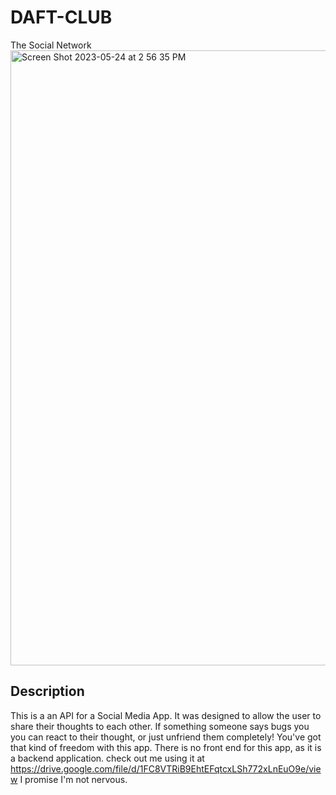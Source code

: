 # DAFT-CLUB
The Social Network
<img width="984" alt="Screen Shot 2023-05-24 at 2 56 35 PM" src="https://github.com/magjoker/DAFT-CLUB/assets/118233640/5b23a624-11fd-4cb6-95d9-7731eac3fd9a">

## Description
This is a an API for a Social Media App. It was designed to allow the user to share their thoughts to each other. If something someone says bugs you you can react to their thought, or just unfriend them completely! You've got that kind of freedom with this app. There is no front end for this app, as it is a backend application.
check out me using it at https://drive.google.com/file/d/1FC8VTRiB9EhtEFqtcxLSh772xLnEuO9e/view I promise I'm not nervous.

